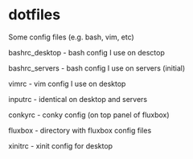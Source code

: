 dotfiles
========

Some config files (e.g. bash, vim, etc)


bashrc_desktop - bash config I use on desctop


bashrc_servers - bash config I use on servers (initial)


vimrc - vim config I use on desktop


inputrc - identical on desktop and servers


conkyrc - conky config (on top panel of fluxbox)


fluxbox - directory with fluxbox config files


xinitrc - xinit config for desktop

